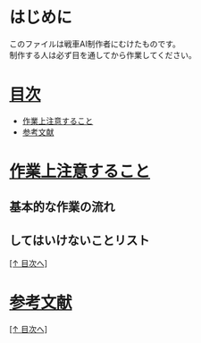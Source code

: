 # はじめに
このファイルは戦車AI制作者にむけたものです。  
制作する人は必ず目を通してから作業してください。

# <a id="index" href="#index">目次</a>
* [作業上注意すること](#section1)
* [参考文献](#sectiton2)

# <a id="section1" href="#section1">作業上注意すること</a>

## 基本的な作業の流れ

## してはいけないことリスト

<p class="ec__link-index"><a href="#index">[↑ 目次へ]</a></p>

# <a id="sectiton2" href="#section2">参考文献</a>

<p class="ec__link-index"><a href="#index">[↑ 目次へ]</a></p>
